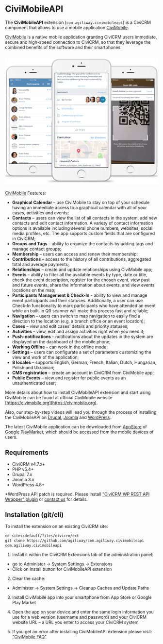 # CiviMobileAPI

The **CiviMobileAPI** extension (`com.agiliway.civimobileapi`) is a CiviCRM component that allows to use a mobile application [CiviMobile](https://civimobile.org).

[CiviMobile](https://civimobile.org) is a native mobile application granting CiviCRM users immediate, secure and high-speed connection to CiviCRM, so that they leverage the combined benefits of the software and their smartphones.

## ![Screenshot](./img/civimobileapi.png)

[CiviMobile](https://civimobile.org) Features:

- **Graphical Calendar** – use CiviMobile to stay on top of your schedule having an immediate access to a graphical calendar with all of your cases, activities and events;  
- **Contacts** – users can view the list of all contacts in the system, add new contacts and edit contact information. A variety of contact information options is available including several phone numbers, websites, social media profiles, etc. The app supports custom fields that are configured in CiviCRM;
- **Groups and Tags** – ability to organize the contacts by adding tags and manage contact groups;
- **Membership** – users can access and renew their membership;
- **Contributions** – access to the history of all contributions, aggregated total and average payments; 
- **Relationships** – create and update relationships using CiviMobile app;
- **Events** – ability to filter all the available events by type, date or title, check the event description, register for the chosen event, view past and future events, share the information about events, and view events’ locations on the map;
- **Participants Management & Check-In** - ability to view and manage event participants and their statuses. Additionally, a user can use Check-In functionality to mark participants who have attended an event while an built-in QR scanner will make this process fast and reliable;
- **Navigation** – users can switch to map navigation to easily find a direction to the location (e.g. a branch office or an event location);
- **Cases** – view and edit cases’ details and priority statuses;
- **Activities** – view, edit and assign activities right when you need it;
- **Push-notifications** – notifications about the updates in the system are displayed on the dashboard of the mobile phone;
- **Working Offline** – can work in the offline mode;
- **Settings** – users can configurate a set of parameters customizing the view and work of the application;
- **8 locales** – supports English, German, French, Italian, Dutch, Hungarian, Polish and Ukrainian;
- **CMS registration** – create an account in CiviCRM from CiviMobile app;
- **Public Events** – view and register for public events as an unauthenticated user;


More details about how to install CiviMobileAPI extension and start using CiviMobile can be found at official CiviMobile website [https://civimobile.org](https://civimobile.org).   

Also, our step-by-step videos will lead you through the process of installing the CiviMobileAPI on [Drupal](https://www.youtube.com/watch?v=jNVMLSfU1ug), [Joomla](https://www.youtube.com/watch?v=mli8HkxVu60) and [WordPress](https://www.youtube.com/watch?v=mDjHEglfVT4&t=4s).    

The latest CiviMobile application can be downloaded from [AppStore](https://itunes.apple.com/us/app/civimobile/id1404824793?mt=8) of [Google PlayMarket](https://play.google.com/store/apps/details?id=com.agiliway.civimobile), which should be accessed from the mobile devices of users.  


## Requirements

- CiviCRM v4.7.x+
- PHP v5.4+
- Drupal 7.x
- Joomla 3.x
- WordPress 4.8+

*WordPress API patch is required. Please install ["CiviCRM WP REST API Wrapper" plugin](https://github.com/mecachisenros/civicrm-wp-rest) or [contact us](mailto:civicrm@agiliway.com) for details.

## Installation (git/cli)

To install the extension on an existing CiviCRM site:

```
cd sites/default/files/civicrm/ext
git clone https://github.com/agiliway/com.agiliway.civimobileapi com.agiliway.civimobileapi
```

1. Install it within the CiviCRM Extensions tab of the administration panel:

- go to Administer -> System Settings -> Extensions
- Click on Install button for CiviMobileAPI extension

2. Clear the cache:

- Administer -> System Settings -> Cleanup Caches and Update Paths

3. Install CiviMobile app into your smartphone from App Store or Google Play Market

4. Open the app on your device and enter the same login information you use for a web version (username and password) and your CiviCRM website URL – a URL you enter to access your CiviCRM system


5. If you get an error after installing CiviMobileAPI extension please visit: ["CiviMobile FAQ"](https://civimobile.org/faq/)

